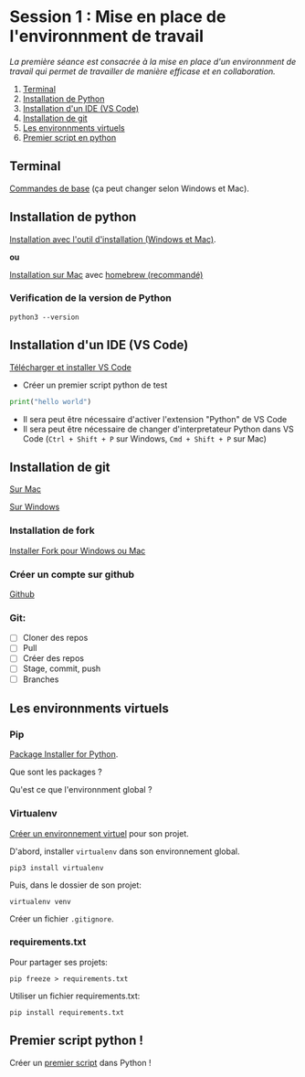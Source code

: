 # Session 1 : Mise en place de l'environnment de travail

_La première séance est consacrée à la mise en place d'un environnment de travail qui permet de travailler de manière efficase et en collaboration._

1. [Terminal](#terminal)
2. [Installation de Python](#installation-de-python)
3. [Installation d'un IDE (VS Code)](#installation-dun-ide-vs-code)
4. [Installation de git](#installation-de-git)
5. [Les environnments virtuels](#les-environnments-virtuels)
6. [Premier script en python](#premier-script-python)

## Terminal

[Commandes de base](https://tracer.gitbook.io/manual/support/command-line-mac-vs.-windows) (ça peut changer selon Windows et Mac).

## Installation de python

[Installation avec l'outil d'installation (Windows et Mac)](https://www.python.org/downloads/).

**ou**

[Installation sur Mac](https://docs.python-guide.org/starting/install3/osx/) avec [homebrew (recommandé)](https://brew.sh/)

### Verification de la version de Python

```shell
python3 --version
```

## Installation d'un IDE (VS Code)

[Télécharger et installer VS Code](https://code.visualstudio.com/)

- Créer un premier script python de test

```python
print("hello world")
```

- Il sera peut être nécessaire d'activer l'extension "Python" de VS Code
- Il sera peut être nécessaire de changer d'interpretateur Python dans VS Code (`Ctrl + Shift + P` sur Windows, `Cmd + Shift + P` sur Mac)

## Installation de git

[Sur Mac](https://git-scm.com/download/mac)

[Sur Windows](https://git-scm.com/download/win)

### Installation de fork

[Installer Fork pour Windows ou Mac](https://git-fork.com/)

### Créer un compte sur github

[Github](https://github.com/)

### Git:

- [ ] Cloner des repos
- [ ] Pull
- [ ] Créer des repos
- [ ] Stage, commit, push
- [ ] Branches

## Les environnments virtuels

### Pip

[Package Installer for Python](https://pypi.org/project/pip/).

Que sont les packages ?

Qu'est ce que l'environnment global ?

### Virtualenv

[Créer un environnement virtuel](https://www.freecodecamp.org/news/how-to-setup-virtual-environments-in-python/) pour son projet.

D'abord, installer `virtualenv` dans son environnement global.

```shell
pip3 install virtualenv
```

Puis, dans le dossier de son projet:

```shell
virtualenv venv
```

Créer un fichier `.gitignore`.

### requirements.txt

Pour partager ses projets:

```shell
pip freeze > requirements.txt
```

Utiliser un fichier requirements.txt:

```shell
pip install requirements.txt
```

## Premier script python !

Créer un [premier script](/sessions/session-1/premier-script.py) dans Python !